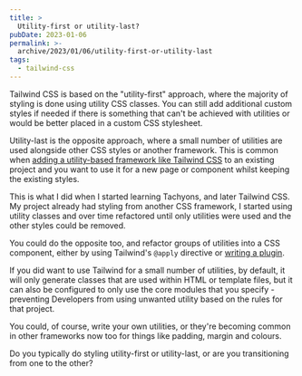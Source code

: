 ```yaml
---
title: >
  Utility-first or utility-last?
pubDate: 2023-01-06
permalink: >-
  archive/2023/01/06/utility-first-or-utility-last
tags:
  - tailwind-css
---
```


Tailwind CSS is based on the "utility-first" approach, where the majority of styling is done using utility CSS classes. You can still add additional custom styles if needed if there is something that can't be achieved with utilities or would be better placed in a custom CSS stylesheet.

Utility-last is the opposite approach, where a small number of utilities are used alongside other CSS styles or another framework. This is common when [adding a utility-based framework like Tailwind CSS]({{site.url}}/archive/2023/01/05/adding-tailwind-to-an-existing-project) to an existing project and you want to use it for a new page or component whilst keeping the existing styles.

This is what I did when I started learning Tachyons, and later Tailwind CSS. My project already had styling from another CSS framework, I started using utility classes and over time refactored until only utilities were used and the other styles could be removed.

You could do the opposite too, and refactor groups of utilities into a CSS component, either by using Tailwind's `@apply` directive or [writing a plugin]({{site.url}}/archive/2023/01/03/tailwind-css-extensibility-is-one-of-its-best-features).

If you did want to use Tailwind for a small number of utilities, by default, it will only generate classes that are used within HTML or template files, but it can also be configured to only use the core modules that you specify - preventing Developers from using unwanted utility based on the rules for that project.

You could, of course, write your own utilities, or they're becoming common in other frameworks now too for things like padding, margin and colours.

Do you typically do styling utility-first or utility-last, or are you transitioning from one to the other?
